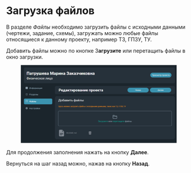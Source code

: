# Загрузка файлов

В разделе _Файлы_ необходимо загрузить файлы с исходными данными (чертежи, задание, схемы), загружать можно любые файлы относящиеся к данному проекту, например ТЗ, ГПЗУ, ТУ.&#x20;

Добавить файлы можно по кнопке З**агрузите** или перетащить файлы в окно загрузки.&#x20;

<figure><img src="../../gitbook/assets/image (238).png" alt=""><figcaption></figcaption></figure>

Для продолжения заполнения нажать на кнопку **Далее**.&#x20;

Вернуться на шаг назад можно, нажав на кнопку **Назад**.
